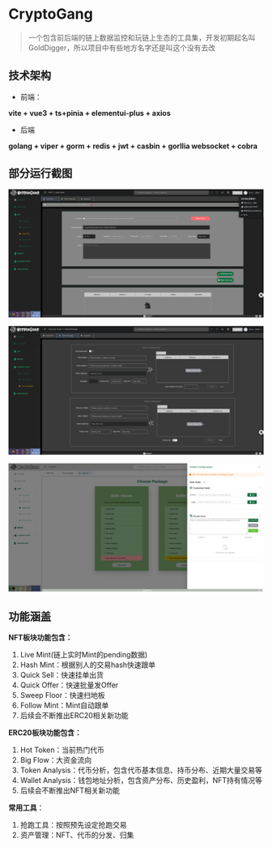 # CryptoGang

> 一个包含前后端的链上数据监控和玩链上生态的工具集，开发初期起名叫GoldDigger，所以项目中有些地方名字还是叫这个没有去改

## 技术架构

* 前端：

**vite + vue3 + ts+pinia + elementui-plus + axios**

* 后端

**golang + viper + gorm + redis + jwt + casbin + gorllia websocket + cobra**

## 部分运行截图

![image-20230519104307310](https://raw.githubusercontent.com/selfmakeit/resource/main/image-20230519104307310.png)

![image-20230519104344336](https://raw.githubusercontent.com/selfmakeit/resource/main/image-20230519104344336.png)

![image-20230519104442166](https://raw.githubusercontent.com/selfmakeit/resource/main/image-20230519104442166.png)





## 功能涵盖

**NFT板块功能包含：**

1. Live Mint(链上实时Mint的pending数据)
2. Hash Mint：根据别人的交易hash快速跟单
3. Quick Sell：快速挂单出货
4. Quick Offer：快速批量发Offer
5. Sweep Floor：快速扫地板
6. Follow Mint：Mint自动跟单
7. 后续会不断推出ERC20相关新功能

**ERC20板块功能包含：**

1. Hot Token：当前热门代币
2. Big Flow：大资金流向
3. Token Analysis：代币分析，包含代币基本信息、持币分布、近期大量交易等
4. Wallet Analysis：钱包地址分析，包含资产分布、历史盈利，NFT持有情况等
5. 后续会不断推出NFT相关新功能

**常用工具**：

1. 抢跑工具：按照预先设定抢跑交易
2. 资产管理：NFT、代币的分发、归集

